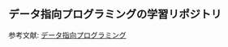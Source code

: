 ## データ指向プログラミングの学習リポジトリ

参考文献: [データ指向プログラミング](https://www.shoeisha.co.jp/book/detail/9784798179797)
